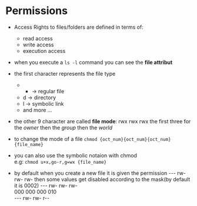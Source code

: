 # Permissions

* Access Rights to files/folders are defined in terms of: 
  - read access
  - write access
  - execution access

* when you execute a `ls -l` command you can see the **file attribut**
* the first character represents the file type 
  - - -> regular file
  - d -> directory
  - l -> symbolic link
  - and more ...

* the other 9 character are called **file mode**: rwx rwx rwx 
  the first three for the *owner* then the *group* then the *world*
* to change the mode of a file `chmod {oct_num}{oct_num}{oct_num} {file_name}` 
* you can also use the symbolic notaion with chmod  
  e.g: `chmod u+x,go-r,g=wx {file_name}`
 
* by default when you create a new file it is given the permission --- rw- rw- rw- 
  then some values get disabled according to the mask(by default it is 0002)
  --- rw- rw- rw-  
  000 000 000 010  
  --- rw- rw- r--  
  
  
  
